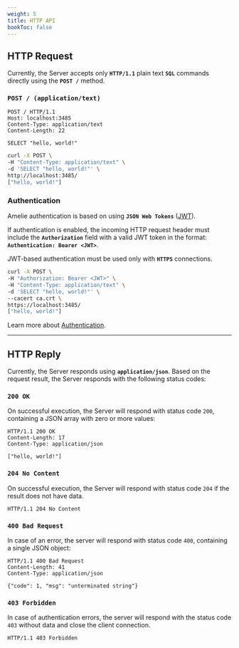 ```yaml
---
weight: 5
title: HTTP API
bookToc: false
---
```


## HTTP Request

Currently, the Server accepts only **`HTTP/1.1`** plain text **`SQL`** commands directly using the **`POST /`** method.

### **`POST / (application/text)`**

```http
POST / HTTP/1.1
Host: localhost:3485
Content-Type: application/text
Content-Length: 22

SELECT "hello, world!"
```

```sh
curl -X POST \
-H "Content-Type: application/text" \
-d 'SELECT "hello, world!"' \
http://localhost:3485/
["hello, world!"]
```

### Authentication

Amelie authentication is based on using **`JSON Web Tokens`** ([JWT](https://jwt.io/)).

If authentication is enabled, the incoming HTTP request header must include the **`Authorization`** field with
a valid JWT token in the format: **`Authentication: Bearer <JWT>`**.

JWT-based authentication must be used only with **`HTTPS`** connections.

```sh
curl -X POST \
-H "Authorization: Bearer <JWT>" \
-H "Content-Type: application/text" \
-d 'SELECT "hello, world!"' \
--cacert ca.crt \
https://localhost:3485/
["hello, world!"]
```

Learn more about [Authentication](/docs/tutorial/auth).

---

## HTTP Reply

Currently, the Server responds using **`application/json`**.
Based on the request result, the Server responds with the following status codes:

### **`200 OK`**

On successful execution, the Server will respond with status code `200`, containing a
JSON array with zero or more values:

```http
HTTP/1.1 200 OK
Content-Length: 17
Content-Type: application/json

["hello, world!"]
```

### **`204 No Content`**

On successful execution, the Server will respond with status code `204` if the result does not have data.

```http
HTTP/1.1 204 No Content
```

### **`400 Bad Request`**

In case of an error, the server will respond with status code `400`, containing a single JSON object:

```http
HTTP/1.1 400 Bad Request
Content-Length: 41
Content-Type: application/json

{"code": 1, "msg": "unterminated string"}
```

### **`403 Forbidden`**

In case of authentication errors, the server will respond with the status code `403` without
data and close the client connection.

```http
HTTP/1.1 403 Forbidden
```
